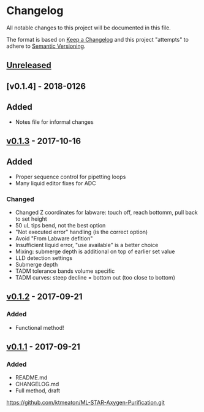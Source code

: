 # Changelog
All notable changes to this project will be documented in this file.

The format is based on [Keep a Changelog](http://keepachangelog.com/en/1.0.0/)
and this project "attempts" to adhere to [Semantic Versioning](http://semver.org/spec/v2.0.0.html).

## [Unreleased]

## [v0.1.4] - 2018-0126

## Added
- Notes file for informal changes

## [v0.1.3] - 2017-10-16

## Added
- Proper sequence control for pipetting loops
- Many liquid editor fixes for ADC

### Changed
- Changed Z coordinates for labware: touch off, reach bottomm, pull back to set height
- 50 uL tips bend, not the best option
- "Not executed error" handling (is the correct option)
- Avoid "From Labware defition"
- Insufficient liquid error, "use available" is a better choice
- Mixing: submerge depth is additional on top of earlier set value
- LLD detection settings
- Submerge depth
- TADM tolerance bands volume specific
- TADM curves: steep decline = bottom out (too close to bottom)

## [v0.1.2] - 2017-09-21
### Added
- Functional method!

## [v0.1.1] - 2017-09-21
### Added
- README.md
- CHANGELOG.md
- Full method, draft

https://github.com/ktmeaton/ML-STAR-Axygen-Purification.git

[Unreleased]: https://github.com/ktmeaton/ML-STAR-Axygen-Purification/compare/v0.1.3...HEAD
[v0.1.3]: https://github.com/ktmeaton/ML-STAR-Axygen-Purification/compare/v0.1.2...v0.1.3
[v0.1.2]: https://github.com/ktmeaton/ML-STAR-Axygen-Purification/compare/v0.1.1...v0.1.2
[v0.1.1]: https://github.com/ktmeaton/ML-STAR-Axygen-Purification/compare/v0.1.1...v0.1.1
